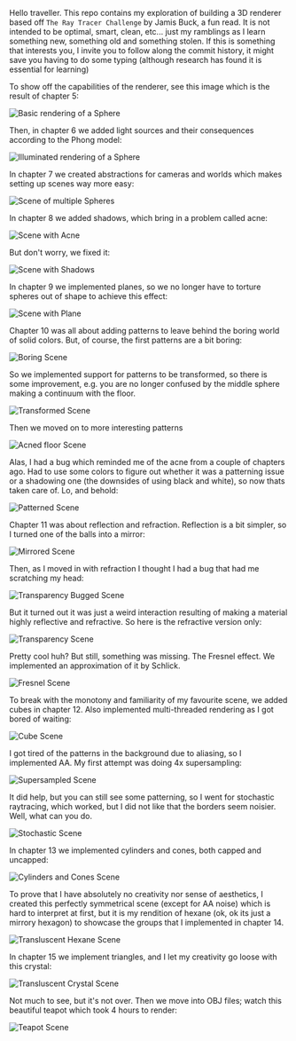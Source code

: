 Hello traveller. This repo contains my exploration of building a 3D renderer based off `The Ray Tracer Challenge` by Jamis Buck, a fun read.
It is not intended to be optimal, smart, clean, etc... just my ramblings as I learn something new, something old and something stolen. If
this is something that interests you, I invite you to follow along the commit history, it might save you having to do some typing (although
research has found it is essential for learning)

To show off the capabilities of the renderer, see this image which is the result of chapter 5:

![Basic rendering of a Sphere](/go/examples/chapter5/example.png?raw=true "BasicSphereRender")

Then, in chapter 6 we added light sources and their consequences according to the Phong model:

![Illuminated rendering of a Sphere](/go/examples/chapter6/example.png?raw=true "IlluminatedSphereRender")

In chapter 7 we created abstractions for cameras and worlds which makes setting up scenes way more easy:

![Scene of multiple Spheres](/go/examples/chapter7/example.png?raw=true "MultipledSpheresRender")

In chapter 8 we added shadows, which bring in a problem called acne:

![Scene with Acne](/go/examples/chapter8/example_fleas.png?raw=true "AcneSpheresRender")

But don't worry, we fixed it:

![Scene with Shadows](/go/examples/chapter8/example.png?raw=true "ShadowsSpheresRender")

In chapter 9 we implemented planes, so we no longer have to torture spheres out of shape to achieve this effect:

![Scene with Plane](/go/examples/chapter9/example.png?raw=true "PlaneSpheresRender")

Chapter 10 was all about adding patterns to leave behind the boring world of solid colors. But, of course, the first patterns are a bit boring:

![Boring Scene](/go/examples/chapter10/example_untransformed.png?raw=true "BoringPatternRender")

So we implemented support for patterns to be transformed, so there is some improvement, e.g. you are no longer confused by the middle sphere making a continuum with the floor.

![Transformed Scene](/go/examples/chapter10/example_transformed.png?raw=true "TransformedPatternRender")

Then we moved on to more interesting patterns

![Acned floor Scene](/go/examples/chapter10/example_fail.png?raw=true "FailedPatternRender")

Alas, I had a bug which reminded me of the acne from a couple of chapters ago. Had to use some colors to figure out whether it was a patterning issue or a shadowing one (the downsides of using black and white), so now thats taken care of. Lo, and behold:

![Patterned Scene](/go/examples/chapter10/example.png?raw=true "PatternedRender")

Chapter 11 was about reflection and refraction. Reflection is a bit simpler, so I turned one of the balls into a mirror:

![Mirrored Scene](/go/examples/chapter11/example_reflection.png?raw=true "MirroredRender")

Then, as I moved in with refraction I thought I had a bug that had me scratching my head:

![Transparency Bugged Scene](/go/examples/chapter11/example_bug.png?raw=true "TransparentBugRender")

But it turned out it was just a weird interaction resulting of making a material highly reflective and refractive. So here is the refractive version only:

![Transparency Scene](/go/examples/chapter11/example_refraction.png?raw=true "TransparentRender")

Pretty cool huh? But still, something was missing. The Fresnel effect. We implemented an approximation of it by Schlick.

![Fresnel Scene](/go/examples/chapter11/example.png?raw=true "FresnelRender")

To break with the monotony and familiarity of my favourite scene, we added cubes in chapter 12. Also implemented multi-threaded rendering as I got bored of waiting:

![Cube Scene](/go/examples/chapter12/example_old.png?raw=true "CubeRender")

I got tired of the patterns in the background due to aliasing, so I implemented AA. My first attempt was doing 4x supersampling:

![Supersampled Scene](/go/examples/chapter12/example_4aa.png?raw=true "SupersampledRender")

It did help, but you can still see some patterning, so I went for stochastic raytracing, which worked, but I did not like that the borders seem noisier. Well, what can you do.

![Stochastic Scene](/go/examples/chapter12/example.png?raw=true "StochasticRender")

In chapter 13 we implemented cylinders and cones, both capped and uncapped:

![Cylinders and Cones Scene](/go/examples/chapter13/example.png?raw=true "CylinderConeRender")

To prove that I have absolutely no creativity nor sense of aesthetics, I created this perfectly symmetrical scene (except for AA noise) which is hard to interpret at first, but it is my rendition of hexane (ok, ok its just a mirrory hexagon) to showcase the groups that I implemented in chapter 14.

![Transluscent Hexane Scene](/go/examples/chapter14/example.png?raw=true "HexaneRender")

In chapter 15 we implement triangles, and I let my creativity go loose with this crystal:

![Transluscent Crystal Scene](/go/examples/chapter15/example.png?raw=true "CrystalRender")

Not much to see, but it's not over. Then we move into OBJ files; watch this beautiful teapot which took 4 hours to render:

![Teapot Scene](/go/examples/chapter15teapot/example.png?raw=true "TeapotRender")

